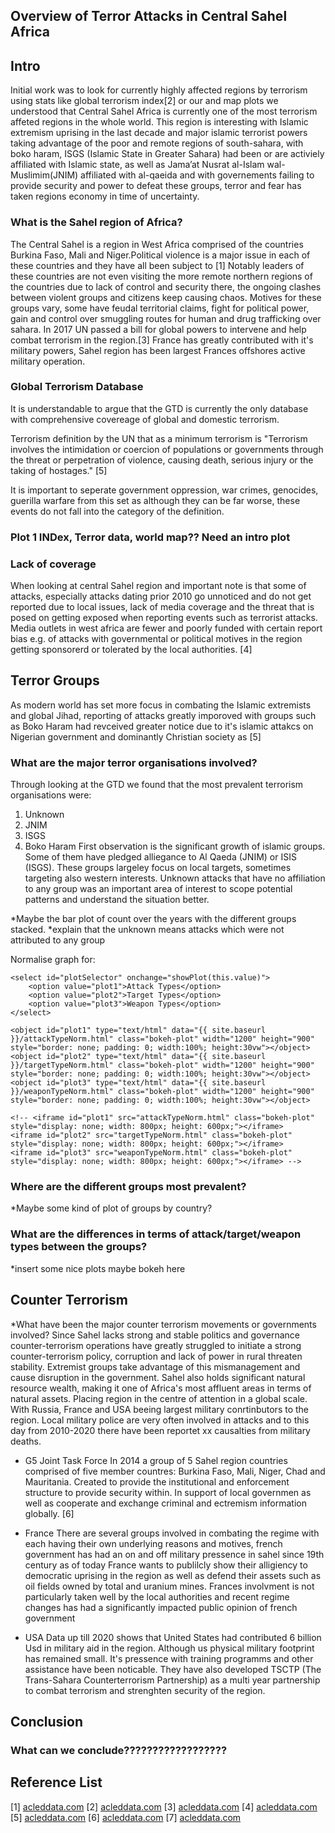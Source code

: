 <h2> Overview of Terror Attacks in Central Sahel Africa </h2>

## Intro
Initial work was to look for currently highly affected regions by terrorism using stats like global terrorism index[2] or our and map plots we understood that Central Sahel Africa  is currently one of the most terrorism affeted regions in the whole world. 
This region is interesting with Islamic extremism uprising in the last decade and major islamic terrorist powers taking advantage of the poor and remote regions of south-sahara, with boko haram, ISGS (Islamic State in Greater Sahara) had been or are activiely affiliated with Islamic state, as well as Jama’at Nusrat al-Islam wal-Muslimim(JNIM) affiliated with al-qaeida and with governements failing to provide security and power to defeat these groups, terror and fear has taken regions economy in time of uncertainty.

### What is the Sahel region of Africa?
The Central Sahel is a region in West Africa comprised of the countries Burkina Faso, Mali and Niger.Political violence is a major issue in each of these countries and they have all been subject to [1] 
Notably leaders of these countries are not even visiting the more remote northern regions of the countries due to lack of control and security there, the ongoing clashes between violent groups and citizens keep causing chaos. Motives for these groups vary, some have feudal territorial claims, fight for political power, gain and control over smuggling routes for human and drug trafficking over sahara. In 2017 UN passed a bill for global powers to intervene and help combat terrorism in the region.[3] France has greatly contributed with it's military powers, Sahel region has been largest Frances offshores active military operation. 

### Global Terrorism Database
It is understandable to argue that the GTD is currently the only database with comprehensive covereage of  global and domestic terrorism.

Terrorism definition by the UN that as a minimum terrorism is "Terrorism involves the intimidation or coercion of populations or governments through the threat or perpetration of violence, causing death, serious injury or the taking of hostages." [5]

It is important to seperate government oppression, war crimes, genocides, guerilla warfare from this set as although they can be far worse, these events do not fall into the category of the definition. 

### Plot 1 INDex, Terror data, world map?? Need an intro plot 

### Lack of coverage 
When looking at central Sahel region and important note is that some of attacks, especially attacks dating prior 2010 go unnoticed and do not get reported due to local issues, lack of media coverage and the threat that is posed on getting exposed when reporting events such as terrorist attacks. Media outlets in west africa are fewer and poorly funded with certain report bias e.g. of attacks with governmental or political motives in the region getting sponsorerd or tolerated by the local authorities. [4]

## Terror Groups
As modern world has set more focus in combating the Islamic extremists and global Jihad, reporting of attacks greatly imporoved with groups such as Boko Haram had revceived greater notice due to it's islamic attakcs on Nigerian government and dominantly Christian society as  [5]

### What are the major terror organisations involved?
Through looking at the GTD we found that the most prevalent terrorism organisations were:

1. Unknown
2. JNIM
3. ISGS
4. Boko Haram 
First observation is the significant growth of islamic groups. Some of them have pledged alliegance to Al Qaeda (JNIM) or ISIS (ISGS). These groups largeley focus on local targets, sometimes targeting also western interests. Unknown attacks that have no affiliation to any group was an important area of interest to scope potential patterns and understand the situation better. 


*Maybe the bar plot of count over the years with the different groups stacked.
*explain that the unknown means attacks which were not attributed to any group

<object type="text/html" data="{{ site.baseurl }}/GroupCountBar.html"  width="1200" height="900" style="border: none; padding: 0; width:100%; height:30vw"></object>

<html>
<head>
    <title>Bokeh Plot Selector</title>
    <script>
        function showPlot(plotId) {
            var plots = document.getElementsByClassName("bokeh-plot");
            for (var i = 0; i < plots.length; i++) {
                plots[i].style.display = "none";
            }
            var selectedPlot = document.getElementById(plotId);
            if (selectedPlot) {
                selectedPlot.style.display = "block";
            }
        }
    </script>
</head>
<body>
    Normalise graph for:

    <select id="plotSelector" onchange="showPlot(this.value)">
        <option value="plot1">Attack Types</option>
        <option value="plot2">Target Types</option>
        <option value="plot3">Weapon Types</option>
    </select>

    <object id="plot1" type="text/html" data="{{ site.baseurl }}/attackTypeNorm.html" class="bokeh-plot" width="1200" height="900" style="border: none; padding: 0; width:100%; height:30vw"></object>
    <object id="plot2" type="text/html" data="{{ site.baseurl }}/targetTypeNorm.html" class="bokeh-plot" width="1200" height="900" style="border: none; padding: 0; width:100%; height:30vw"></object>
    <object id="plot3" type="text/html" data="{{ site.baseurl }}/weaponTypeNorm.html" class="bokeh-plot" width="1200" height="900" style="border: none; padding: 0; width:100%; height:30vw"></object>

    <!-- <iframe id="plot1" src="attackTypeNorm.html" class="bokeh-plot" style="display: none; width: 800px; height: 600px;"></iframe> 
    <iframe id="plot2" src="targetTypeNorm.html" class="bokeh-plot" style="display: none; width: 800px; height: 600px;"></iframe>
    <iframe id="plot3" src="weaponTypeNorm.html" class="bokeh-plot" style="display: none; width: 800px; height: 600px;"></iframe> -->
</body>
</html>


### Where are the different groups most prevalent?

<object type="text/html" data="{{ site.baseurl }}/MapPlot2.html"  width="1200" height="900" style="border: none; padding: 0; width:100%; height:30vw"></object>

*Maybe some kind of plot of groups by country?



### What are the differences in terms of attack/target/weapon types between the groups?
*insert some nice plots maybe bokeh here 

## Counter Terrorism
*What have been the major counter terrorism movements or governments involved?
Since Sahel lacks strong and stable politics and governance counter-terrorism operations have greatly struggled to initiate a strong counter-terrorism policy, corruption and lack of power in rural threaten stability. Extremist groups take advantage of this mismanagement and cause disruption in the government. Sahel also holds significant natural resource wealth, making it one of Africa's most affluent areas in terms of natural assets. Placing region in the centre of attention in a global scale. With Russia, France and USA beeing largest military conrtinbutors to the region. 
Local military police are very often involved in attacks and to this day from 2010-2020 there have been reportet xx causalties from military deaths. 
* G5 Joint Task Force 
In 2014 a group of 5 Sahel region countries comprised of five member countres: Burkina Faso, Mali, Niger, Chad and Mauritania. Created to provide the institutional and enforcement structure to provide security within. In support of local governmen as well as cooperate and exchange criminal and ectremism information globally.  [6]

* France 
There are several groups involved in combating the regime with each having their own underlying reasons and motives, french government has had an on and off military pressence in sahel since 19th century as of today France wants to publilcly show their alligiency to democratic uprising in the region as well as defend their assets such as oil fields owned by total and uranium mines.
    Frances involvment is not particularly taken well by the local authorities and recent regime changes has had a significantly impacted public opinion of french government 
* USA 
Data up till 2020 shows that United States had contributed 6 billion Usd in military aid in the region. Although us physical military footprint has remained small. It's pressence with training programms and other assistance have been noticable. They have also developed TSCTP (The Trans-Sahara Counterterrorism Partnership) as a multi year partnership to combat terrorism and strenghten security of the region. 

## Conclusion

### What can we conclude??????????????????



## Reference List
[1] <a href="https://acleddata.com/conflict-watchlist-2024/sahel/" target="_blank">acleddata.com</a>
[2] <a href="https://www.visionofhumanity.org/maps/global-terrorism-index/#/" target="_blank">acleddata.com</a>
[3] <a href="https://www.nytimes.com/2017/06/21/world/africa/security-council-sahel-france-united-states.html?searchResultPosition=33" target="_blank">acleddata.com</a>
[4] <a href="https://journals.sagepub.com/doi/abs/10.1177/0975087813512070?casa_token=uC2_FQvgR64AAAAA%3AEGSftNC8XdQ5oiqxzdzqYh5r8JTnZ0hfnRNji74Zexeu1jLnnMQBLqxv-L6Go3K1CoXIAw6IsvsxXg&journalCode=ioaa" target="_blank">acleddata.com</a>
[5] <a href="https://www.ohchr.org/en/terrorism" target="_blank">acleddata.com</a>
[6] <a href="https://www.interpol.int/es/Delitos/Terrorismo/Proyectos-de-lucha-contra-el-terrorismo/G5-Sahel" target="_blank">acleddata.com</a>
[7] <a href="https://crsreports.congress.gov/product/pdf/TE/TE10044" target="_blank">acleddata.com</a>
